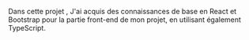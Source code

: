 Dans cette projet ,  J'ai acquis des connaissances de base en React et Bootstrap pour la partie front-end de mon projet, en utilisant également TypeScript.
